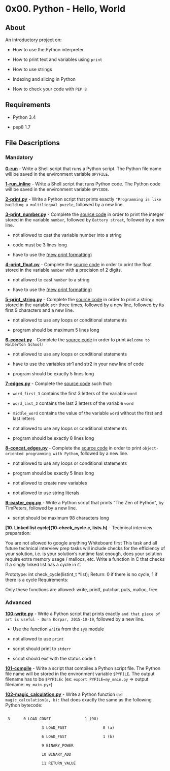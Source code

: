 # 0x00. Python - Hello, World

## About

An introductory project on:

- How to use the Python interpreter

- How to print text and variables using `print`

- How to use strings

- Indexing and slicing in Python

- How to check your code with `PEP 8`

## Requirements

- Python 3.4

- pep8 1.7

## File Descriptions

### Mandatory

**[0-run](0-run)** - Write a Shell script that runs a Python script. The Python file name will be saved in the environment variable `$PYFILE`.



**[1-run_inline](1-run_inline)** - Write a Shell script that runs Python code. The Python code will be saved in the environment variable `$PYCODE`.



**[2-print.py](2-print.py)** - Write a Python script that prints exactly `"Programming is like building a multilingual puzzle`, followed by a new line.



**[3-print_number.py](3-print_number.py)** - Complete the [source code](https://github.com/holbertonschool/0x00.py/blob/master/3-print_number.py) in order to print the integer stored in the variable `number`, followed by `Battery street`, followed by a new line.

  * not allowed to cast the variable number into a string

  * code must be 3 lines long

  * have to use the [(new print formatting)](https://pyformat.info/#number)



**[4-print_float.py](4-print_float.py)** - Complete the [source code](https://github.com/holbertonschool/0x00.py/blob/master/4-print_float.py) in order to print the float stored in the variable `number` with a precision of 2 digits.

  * not allowed to cast `number` to a string

  * have to use the [(new print formatting)](https://pyformat.info/#number)



**[5-print_string.py](5-print_string.py)** - Complete the [source code](https://intranet.hbtn.io/rltoken/SsZaCpUT5-6nybzBeUkHyw) in order to print a string stored in the variable `str` three times, followed by a new line, followed by its first 9 characters and a new line.

  * not allowed to use any loops or conditional statements

  * program should be maximum 5 lines long



**[6-concat.py](6-concat.py)** - Complete the [source code](https://github.com/holbertonschool/0x00.py/blob/master/6-concat.py) in order to print `Welcome to Holberton School!`

  * not allowed to use any loops or conditional statements

  * have to use the variables str1 and str2 in your new line of code

  * program should be exactly 5 lines long



**[7-edges.py](7-edges.py)** - Complete the [source code](https://github.com/holbertonschool/0x00.py/blob/master/7-edges.py) such that:

  * `word_first_3` contains the first 3 letters of the variable `word`

  * `word_last_2` contains the last 2 letters of the variable `word`

  * `middle_word` contains the value of the variable `word` without the first and last letters

  * not allowed to use any loops or conditional statements

  * program should be exactly 8 lines long



**[8-concat_edges.py](8-concat_edges.py)** - Complete the [source code](https://github.com/holbertonschool/0x00.py/blob/master/8-concat_edges.py) in order to print `object-oriented programming with Python`, followed by a new line.

  * not allowed to use any loops or conditional statements

  * program should be exactly 5 lines long

  * not allowed to create new variables

  * not allowed to use string literals



**[9-easter_egg.py](9-easter_egg.py)** - Write a Python script that prints "The Zen of Python", by TimPeters, followed by a new line.

  * script should be maximum 98 characters long


**[10. Linked list cycle](10-check_cycle.c, lists.h)** - Technical interview preparation:

You are not allowed to google anything
Whiteboard first
This task and all future technical interview prep tasks will include checks for the efficiency of your solution, i.e. is your solution’s runtime fast enough, does your solution require extra memory usage / mallocs, etc.
Write a function in C that checks if a singly linked list has a cycle in it.

Prototype: int check_cycle(listint_t *list);
Return: 0 if there is no cycle, 1 if there is a cycle
Requirements:

Only these functions are allowed: write, printf, putchar, puts, malloc, free


### Advanced

**[100-write.py](100-write.py)** - Write a Python script that prints exactly `and that piece of art is useful - Dora Korpar, 2015-10-19`, followed by a new line.

  * Use the function `write` from the `sys` module

  * not allowed to use `print`

  * script should print to `stderr`

  * script should exit with the status code `1`



**[101-compile](101-compile)** - Write a script that compiles a Python script file. The Python file name will be stored in the environment variable `$PYFILE`. The output filename has to be `$PYFILEc` (ex: `export PYFILE=my_main.py` => output filename: `my_main.pyc`)



**[102-magic_calculation.py](102-magic_calculation.py)** - Write a Python function `def magic_calculation(a, b):` that does exactly the same as the following Python bytecode:

```

 3		0 LOAD_CONST               1 (98)

              	3 LOAD_FAST                0 (a)

              	6 LOAD_FAST                1 (b)

              	9 BINARY_POWER

             	10 BINARY_ADD

             	11 RETURN_VALUE

```
